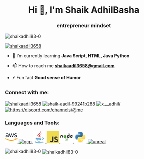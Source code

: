 <h1 align="center">Hi 👋, I'm Shaik AdhilBasha</h1>
<h3 align="center">entrepreneur mindset</h3>

<p align="left"> <img src="https://komarev.com/ghpvc/?username=shaikadhil83-0&label=Profile%20views&color=0e75b6&style=flat" alt="shaikadhil83-0" /> </p>

<p align="left"> <a href="https://twitter.com/shaikaadil3658" target="blank"><img src="https://img.shields.io/twitter/follow/shaikaadil3658?logo=twitter&style=for-the-badge" alt="shaikaadil3658" /></a> </p>

- 🌱 I’m currently learning **Java Script, HTML, Java Python**

- 📫 How to reach me **shaikaadil3658@gmail.com**

- ⚡ Fun fact **Good sense of Humor**

<h3 align="left">Connect with me:</h3>
<p align="left">
<a href="https://twitter.com/shaikaadil3658" target="blank"><img align="center" src="https://raw.githubusercontent.com/rahuldkjain/github-profile-readme-generator/master/src/images/icons/Social/twitter.svg" alt="shaikaadil3658" height="30" width="40" /></a>
<a href="https://linkedin.com/in/shaik-aadil-99241b288" target="blank"><img align="center" src="https://raw.githubusercontent.com/rahuldkjain/github-profile-readme-generator/master/src/images/icons/Social/linked-in-alt.svg" alt="shaik-aadil-99241b288" height="30" width="40" /></a>
<a href="https://instagram.com/x.__adhil/" target="blank"><img align="center" src="https://raw.githubusercontent.com/rahuldkjain/github-profile-readme-generator/master/src/images/icons/Social/instagram.svg" alt="x.__adhil/" height="30" width="40" /></a>
<a href="https://discord.gg/https://discord.com/channels/@me" target="blank"><img align="center" src="https://raw.githubusercontent.com/rahuldkjain/github-profile-readme-generator/master/src/images/icons/Social/discord.svg" alt="https://discord.com/channels/@me" height="30" width="40" /></a>
</p>

<h3 align="left">Languages and Tools:</h3>
<p align="left"> <a href="https://aws.amazon.com" target="_blank" rel="noreferrer"> <img src="https://raw.githubusercontent.com/devicons/devicon/master/icons/amazonwebservices/amazonwebservices-original-wordmark.svg" alt="aws" width="40" height="40"/> </a> <a href="https://cloud.google.com" target="_blank" rel="noreferrer"> <img src="https://www.vectorlogo.zone/logos/google_cloud/google_cloud-icon.svg" alt="gcp" width="40" height="40"/> </a> <a href="https://www.java.com" target="_blank" rel="noreferrer"> <img src="https://raw.githubusercontent.com/devicons/devicon/master/icons/java/java-original.svg" alt="java" width="40" height="40"/> </a> <a href="https://developer.mozilla.org/en-US/docs/Web/JavaScript" target="_blank" rel="noreferrer"> <img src="https://raw.githubusercontent.com/devicons/devicon/master/icons/javascript/javascript-original.svg" alt="javascript" width="40" height="40"/> </a> <a href="https://nodejs.org" target="_blank" rel="noreferrer"> <img src="https://raw.githubusercontent.com/devicons/devicon/master/icons/nodejs/nodejs-original-wordmark.svg" alt="nodejs" width="40" height="40"/> </a> <a href="https://www.python.org" target="_blank" rel="noreferrer"> <img src="https://raw.githubusercontent.com/devicons/devicon/master/icons/python/python-original.svg" alt="python" width="40" height="40"/> </a> <a href="https://unrealengine.com/" target="_blank" rel="noreferrer"> <img src="https://raw.githubusercontent.com/kenangundogan/fontisto/036b7eca71aab1bef8e6a0518f7329f13ed62f6b/icons/svg/brand/unreal-engine.svg" alt="unreal" width="40" height="40"/> </a> </p>

<p><img align="left" src="https://github-readme-stats.vercel.app/api/top-langs?username=shaikadhil83-0&show_icons=true&locale=en&layout=compact" alt="shaikadhil83-0" /></p>

<p>&nbsp;<img align="center" src="https://github-readme-stats.vercel.app/api?username=shaikadhil83-0&show_icons=true&locale=en" alt="shaikadhil83-0" /></p>
